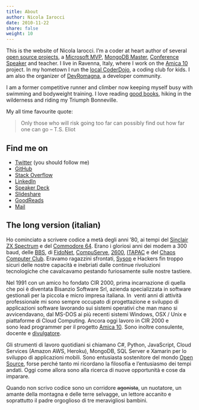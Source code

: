 ```yaml
---
title: About
author: Nicola Iarocci
date: 2010-11-22
share: false
weight: 10
---
```

This is the website of Nicola Iarocci. I&#8217;m a coder at heart author of
several [open source projects][1], a [Microsoft MVP][2], [MongoDB
Master][3], [Conference Speaker][4] and teacher. I live in Ravenna, Italy,
where I work on the [Amica 10][5] project. In my hometown I run the [local
CoderDojo][6], a coding club for kids. I am also the organizer of
[DevRomagna][26], a developer community.

I am a former competitive runner and climber now keeping myself busy with
swimming and bodyweight training. I love reading [good books][8], hiking in the
wilderness and riding my Triumph Bonneville. 

My all time favourite quote:

> Only those who will risk going too far can possibly find out how far one can
> go &#8211; T.S. Eliot 

## Find me on

  * [Twitter][9] (you should follow me)
  * [GitHub][10]
  * [Stack Overflow][11]
  * [LinkedIn][12]
  * [Speaker Deck][13]
  * [Slideshare][14]
  * [GoodReads][15]
  * [Mail][16]

## The long version (italian)

Ho cominciato a scrivere codice a metà degli anni &#8217;80, ai tempi del
[Sinclair ZX Spectrum][17] e del [Commodore 64][18]. Erano i gloriosi anni dei
modem a 300 baud, delle [BBS][19], di [FidoNet][20], [CompuServe][21],
[2600][22], [ITAPAC][23] e del [Chaos Computer Club][24]. Eravamo ragazzini
sfrontati, [Sysop][25] e Hackers fin troppo sicuri delle nostre capacità
e inebriati dalle continue rivoluzioni tecnologiche che cavalcavamo pestando
furiosamente sulle nostre tastiere.

Nel 1991 con un amico ho fondato CIR 2000, prima incarnazione di quella che poi
è diventata Bisanzio Software Srl, azienda specializzata in software gestionali
per la piccola e micro impresa italiana. In  venti anni di attività
professionale mi sono sempre occupato di progettazione e sviluppo di
applicazioni software lavorando sui sistemi operativi che man mano si
avvicendavano, dal MS-DOS ai più recenti sistemi Windows, OSX / Unix
e piattaforme di Cloud Computing. Ancora oggi lavoro in CIR 2000 e sono lead
programmer per il progetto <a title="Gestionale Amica"
href="http://gestionaleamica.com/" target="_blank">Amica 10</a>. Sono inoltre
consulente, docente e [divulgatore][4].

Gli strumenti di lavoro quotidiani si chiamano C#, Python, JavaScript, Cloud
Services (Amazon AWS, Heroku), MongoDB, SQL Server e Xamarin per lo sviluppo di
applicazioni mobili. Sono entusiasta sostenitore del mondo [Open Source][1],
forse perché tanto mi ricordano la filosofia e l&#8217;entusiasmo dei tempi
andati. Oggi come allora sono alla ricerca di nuove opportunità e cose da
imparare.

Quando non scrivo codice sono un corridore <del
datetime="2011-11-13T16:47:20+00:00">agonista</del>, un nuotatore, un amante
della montagna e delle terre selvagge, un lettore accanito e soprattutto il
padre orgoglioso di tre meravigliosi bambini.

 [1]: http://nicolaiarocci.com/opensource/
 [2]: https://mvp.microsoft.com/en-us/PublicProfile/5001717
 [3]: https://www.mongodb.org/community/masters
 [4]: http://nicolaiarocci.com/talks/
 [5]: http://gestionaleamica.com/
 [6]: http://coderdojoravenna.it/
 [7]: https://coderdojo.com/
 [8]: http://nicolaiarocci.com/books-i-have-read/
 [9]: https://twitter.com/nicolaiarocci
 [10]: https://github.com/nicolaiarocci
 [11]: https://stackoverflow.com/users/323269/nicola-iarocci
 [12]: http://www.linkedin.com/in/nicolaiarocci
 [13]: http://speakerdeck.com/u/nicola
 [14]: http://www.slideshare.net/nicolaiarocci
 [15]: http://www.goodreads.com/user/show/4665453-nicola
 [16]: mailto:nicola@nicolaiarocci.com
 [17]: http://it.wikipedia.org/wiki/Sinclair_ZX_Spectrum
 [18]: http://it.wikipedia.org/wiki/Commodore_64
 [19]: http://it.wikipedia.org/wiki/Bulletin_board_system
 [20]: http://it.wikipedia.org/wiki/FidoNet
 [21]: http://it.wikipedia.org/wiki/CompuServe
 [22]: http://www.2600.com/
 [23]: http://it.wikipedia.org/wiki/ITAPAC
 [24]: http://it.wikipedia.org/wiki/Chaos_Computer_Club
 [25]: http://it.wikipedia.org/wiki/SysOp
 [26]: http://devromagna.org

